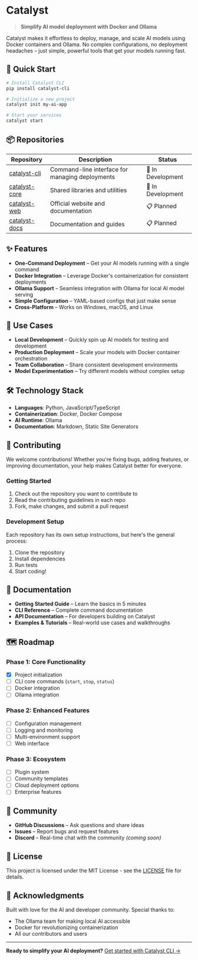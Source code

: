 # Catalyst

> **Simplify AI model deployment with Docker and Ollama**

Catalyst makes it effortless to deploy, manage, and scale AI models using Docker containers and Ollama. No complex configurations, no deployment headaches – just simple, powerful tools that get your models running fast.

## 🚀 Quick Start

```bash
# Install Catalyst CLI
pip install catalyst-cli

# Initialize a new project
catalyst init my-ai-app

# Start your services
catalyst start
```

## 📦 Repositories

| Repository | Description | Status |
|------------|-------------|---------|
| [catalyst-cli](./catalyst-cli) | Command-line interface for managing deployments | 🚧 In Development |
| [catalyst-core](./catalyst-core) | Shared libraries and utilities | 🚧 In Development |
| [catalyst-web](./catalyst-web) | Official website and documentation | 📋 Planned |
| [catalyst-docs](./catalyst-docs) | Documentation and guides | 📋 Planned |

## ✨ Features

- **One-Command Deployment** – Get your AI models running with a single command
- **Docker Integration** – Leverage Docker's containerization for consistent deployments
- **Ollama Support** – Seamless integration with Ollama for local AI model serving
- **Simple Configuration** – YAML-based configs that just make sense
- **Cross-Platform** – Works on Windows, macOS, and Linux

## 🎯 Use Cases

- **Local Development** – Quickly spin up AI models for testing and development
- **Production Deployment** – Scale your models with Docker container orchestration
- **Team Collaboration** – Share consistent development environments
- **Model Experimentation** – Try different models without complex setup

## 🛠️ Technology Stack

- **Languages**: Python, JavaScript/TypeScript
- **Containerization**: Docker, Docker Compose
- **AI Runtime**: Ollama
- **Documentation**: Markdown, Static Site Generators

## 🤝 Contributing

We welcome contributions! Whether you're fixing bugs, adding features, or improving documentation, your help makes Catalyst better for everyone.

### Getting Started
1. Check out the repository you want to contribute to
2. Read the contributing guidelines in each repo
3. Fork, make changes, and submit a pull request

### Development Setup
Each repository has its own setup instructions, but here's the general process:
1. Clone the repository
2. Install dependencies
3. Run tests
4. Start coding!

## 📖 Documentation

- **Getting Started Guide** – Learn the basics in 5 minutes
- **CLI Reference** – Complete command documentation  
- **API Documentation** – For developers building on Catalyst
- **Examples & Tutorials** – Real-world use cases and walkthroughs

## 🗺️ Roadmap

### Phase 1: Core Functionality
- [x] Project initialization
- [ ] CLI core commands (`start`, `stop`, `status`)
- [ ] Docker integration
- [ ] Ollama integration

### Phase 2: Enhanced Features
- [ ] Configuration management
- [ ] Logging and monitoring
- [ ] Multi-environment support
- [ ] Web interface

### Phase 3: Ecosystem
- [ ] Plugin system
- [ ] Community templates
- [ ] Cloud deployment options
- [ ] Enterprise features

## 💬 Community

- **GitHub Discussions** – Ask questions and share ideas
- **Issues** – Report bugs and request features
- **Discord** – Real-time chat with the community *(coming soon)*

## 📄 License

This project is licensed under the MIT License - see the [LICENSE](LICENSE) file for details.

## 🙏 Acknowledgments

Built with love for the AI and developer community. Special thanks to:
- The Ollama team for making local AI accessible
- Docker for revolutionizing containerization
- All our contributors and users

---

**Ready to simplify your AI deployment?** [Get started with Catalyst CLI →](./catalyst-cli)
